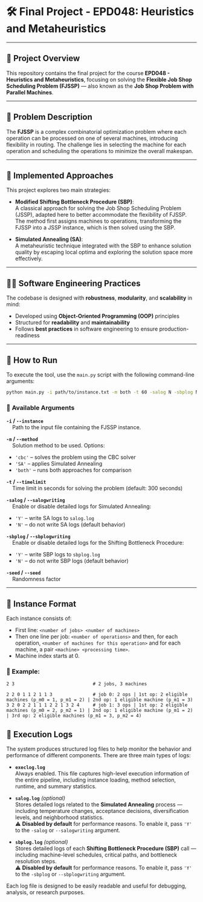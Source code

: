 # 🛠️ Final Project - EPD048: Heuristics and Metaheuristics

---

## 📘 Project Overview

This repository contains the final project for the course **EPD048 - Heuristics and Metaheuristics**, focusing on solving the **Flexible Job Shop Scheduling Problem (FJSSP)** — also known as the **Job Shop Problem with Parallel Machines**.

---

## 🧩 Problem Description

The **FJSSP** is a complex combinatorial optimization problem where each operation can be processed on one of several machines, introducing flexibility in routing. The challenge lies in selecting the machine for each operation and scheduling the operations to minimize the overall makespan.

---

## 🧠 Implemented Approaches

This project explores two main strategies:

- **Modified Shifting Bottleneck Procedure (SBP)**:  
  A classical approach for solving the Job Shop Scheduling Problem (JSSP), adapted here to better accommodate the flexibility of FJSSP. The method first assigns machines to operations, transforming the FJSSP into a JSSP instance, which is then solved using the SBP.

- **Simulated Annealing (SA)**:  
  A metaheuristic technique integrated with the SBP to enhance solution quality by escaping local optima and exploring the solution space more effectively.

---

## 🧑‍💻 Software Engineering Practices

The codebase is designed with **robustness**, **modularity**, and **scalability** in mind:

- Developed using **Object-Oriented Programming (OOP)** principles
- Structured for **readability** and **maintainability**
- Follows **best practices** in software engineering to ensure production-readiness

---

## 🚀 How to Run

To execute the tool, use the `main.py` script with the following command-line arguments:

```bash
python main.py -i path/to/instance.txt -m both -t 60 -salog N -sbplog N
```

### 🔸 **Available Arguments**

**`-i` / `--instance`**  
&nbsp;&nbsp;&nbsp;&nbsp;Path to the input file containing the FJSSP instance.

**`-m` / `--method`**  
&nbsp;&nbsp;&nbsp;&nbsp;Solution method to be used. Options:  
- `'cbc'` – solves the problem using the CBC solver  
- `'SA'` – applies Simulated Annealing  
- `'both'` – runs both approaches for comparison

**`-t` / `--timelimit`**  
&nbsp;&nbsp;&nbsp;&nbsp;Time limit in seconds for solving the problem (default: 300 seconds)

**`-salog` / `--salogwriting`**  
&nbsp;&nbsp;&nbsp;&nbsp;Enable or disable detailed logs for Simulated Annealing:  
- `'Y'` – write SA logs to `salog.log`  
- `'N'` – do not write SA logs (default behavior)

**`-sbplog` / `--sbplogwriting`**  
&nbsp;&nbsp;&nbsp;&nbsp;Enable or disable detailed logs for the Shifting Bottleneck Procedure:  
- `'Y'` – write SBP logs to `sbplog.log`  
- `'N'` – do not write SBP logs (default behavior)

**`-seed` / `--seed`**  
&nbsp;&nbsp;&nbsp;&nbsp;Randomness factor


---

## 📄 Instance Format  

Each instance consists of:  
- First line: `<number of jobs> <number of machines>`
- Then one line per job: `<number of operations>` and then, for each operation, `<number of machines for this operation>` and for each machine, a pair `<machine> <processing time>`.
- Machine index starts at 0.

### 🔹 Example:  

```plaintext
2 3                             # 2 jobs, 3 machines

2 2 0 1 1 2 1 1 3               # job 0: 2 ops | 1st op: 2 eligible machines (p_m0 = 1, p_m1 = 2) | 2nd op: 1 eligible machine (p_m1 = 3)
3 2 0 2 2 1 1 1 2 2 1 3 2 4     # job 1: 3 ops | 1st op: 2 eligible machines (p_m0 = 2, p_m2 = 1) | 2nd op: 1 eligible machine (p_m1 = 2) | 3rd op: 2 eligible machines (p_m1 = 3, p_m2 = 4)
```

## 📝 Execution Logs

The system produces structured log files to help monitor the behavior and performance of different components. There are three main types of logs:

- **`execlog.log`**  
  Always enabled. This file captures high-level execution information of the entire pipeline, including instance loading, method selection, runtime, and summary statistics.

- **`salog.log`** *(optional)*  
  Stores detailed logs related to the **Simulated Annealing** process — including temperature changes, acceptance decisions, diversification levels, and neighborhood statistics.  
  ⚠️ **Disabled by default** for performance reasons. To enable it, pass `'Y'` to the `-salog` or `--salogwriting` argument.

- **`sbplog.log`** *(optional)*  
  Stores detailed logs of each **Shifting Bottleneck Procedure (SBP)** call — including machine-level schedules, critical paths, and bottleneck resolution steps.  
  ⚠️ **Disabled by default** for performance reasons. To enable it, pass `'Y'` to the `-sbplog` or `--sbplogwriting` argument.

Each log file is designed to be easily readable and useful for debugging, analysis, or research purposes.

